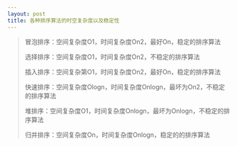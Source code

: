 ```yaml
---
layout: post
title: 各种排序算法的时空复杂度以及稳定性
---
```


> 冒泡排序：空间复杂度O1，时间复杂度On2，最好On，稳定的排序算法
>
> 选择排序：空间复杂度O1，时间复杂度On2，不稳定的排序算法
>
> 插入排序：空间复杂第O1，时间复杂度On2，最好On，稳定的排序算法
>
> 快速排序：空间复杂度Ologn，时间复杂度Onlogn，最坏为On2，不稳定的排序算法
>
> 堆排序：空间复杂度O1，时间复杂度Onlogn，最坏为Onlogn，不稳定的排序算法
>
> 归并排序：空间复杂度On，时间复杂度Onlogn，稳定的的排序算法